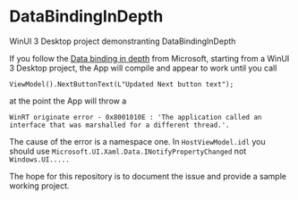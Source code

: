 # DataBindingInDepth
WinUI 3 Desktop project demonstranting DataBindingInDepth

If you follow the [Data binding in depth](https://docs.microsoft.com/en-us/windows/uwp/data-binding/data-binding-in-depth) from Microsoft,
starting from a WinUI 3 Desktop project, the App will compile and appear to work until you call

    ViewModel().NextButtonText(L"Updated Next button text");
	
at the point the App will throw a 

    WinRT originate error - 0x8001010E : 'The application called an interface that was marshalled for a different thread.'.
	
The cause of the error is a namespace one. In `HostViewModel.idl` you should use `Microsoft.UI.Xaml.Data.INotifyPropertyChanged` not `Windows.UI.....`

The hope for this repository is to document the issue and provide a sample working project.
